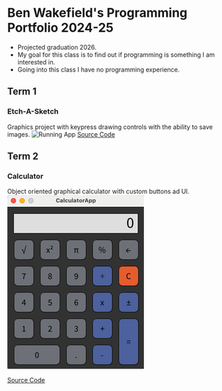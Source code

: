 # Ben Wakefield's Programming Portfolio 2024-25
* Projected graduation 2026.
* My goal for this class is to find out if programming is something I am interested in.
* Going into this class I have no programming experience.

## Term 1
###  Etch-A-Sketch
Graphics project with keypress drawing controls with the ability to save images.
![Running App]()
[Source Code]()

## Term 2
### Calculator
Object oriented graphical calculator with custom buttons ad UI.
![Running App](https://github.com/benwake9/programmingportfolio2025-a2/blob/main/images/Calc.png?raw=true)

[Source Code](https://github.com/benwake9/programmingportfolio2025-a2/tree/main/src/CalculatorApp)
